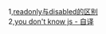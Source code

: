 1,[readonly与disabled的区别](./web/readonly-disabled.md)  
2,[you don't know js - 自译](./u-dont-know-js-transform/README.md)